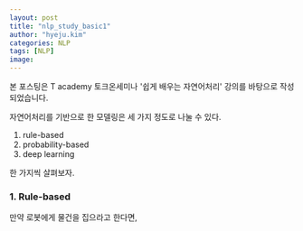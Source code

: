 ```yaml
---
layout: post
title: "nlp_study_basic1"
author: "hyeju.kim"
categories: NLP
tags: [NLP]
image: 
---
```


본 포스팅은 T academy 토크온세미나 '쉽게 배우는 자연어처리' 강의를 바탕으로 작성되었습니다.

자연어처리를 기반으로 한 모델링은 세 가지 정도로 나눌 수 있다.

1. rule-based
2. probability-based
3. deep learning



한 가지씩 살펴보자.



### 1. Rule-based

만약 로봇에게 물건을 집으라고 한다면, 

